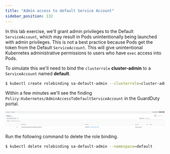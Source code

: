```yaml
---
title: "Admin access to default Service Account"
sidebar_position: 132
---
```



In this lab exercise, we'll grant admin privileges to the Default `ServiceAccount`,  which may result in Pods unintentionally being launched with admin privileges. This is not a best practice because Pods get the token from the Default `ServiceAccount`. This will give unintentional Kubernetes administrative permissions to users who have `exec` access into Pods.

To simulate this we'll need to bind the `clusterrole` **cluster-admin** to a `ServiceAccount` named **default**.


```bash
$ kubectl create rolebinding sa-default-admin --clusterrole=cluster-admin --serviceaccount=default:default --namespace=default
```

Within a few minutes we'll see the finding `Policy:Kubernetes/AdminAccessToDefaultServiceAccount` in the GuardDuty portal.

![](assets/policy_AdminAccessToDefaultServiceAccount.png)

Run the following command to delete the role binding.

```bash
$ kubectl delete rolebinding sa-default-admin --namespace=default
```
